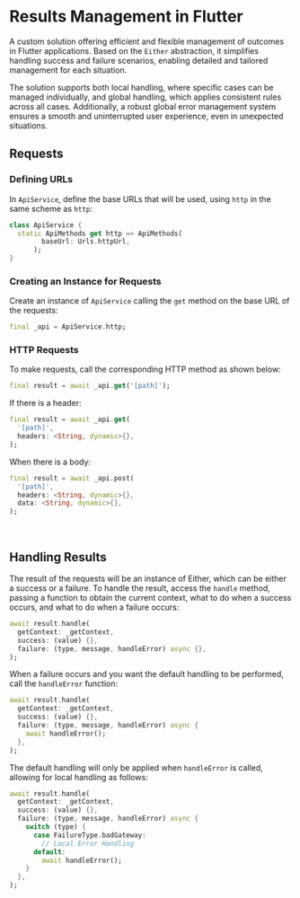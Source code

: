 # Results Management in Flutter

A custom solution offering efficient and flexible management of outcomes in Flutter applications. Based on the `Either` abstraction, it simplifies handling success and failure scenarios, enabling detailed and tailored management for each situation.  

The solution supports both local handling, where specific cases can be managed individually, and global handling, which applies consistent rules across all cases. Additionally, a robust global error management system ensures a smooth and uninterrupted user experience, even in unexpected situations.

## Requests

### Defining URLs

In `ApiService`, define the base URLs that will be used, using `http` in the same scheme as `http`:

```dart
class ApiService {
  static ApiMethods get http => ApiMethods(
        baseUrl: Urls.httpUrl,
      );
}
```

### Creating an Instance for Requests

Create an instance of `ApiService` calling the `get` method on the base URL of the requests:

```dart
final _api = ApiService.http;
```

### HTTP Requests

To make requests, call the corresponding HTTP method as shown below:

```dart
final result = await _api.get('[path]');
```

If there is a header:

```dart
final result = await _api.get(
  '[path]',
  headers: <String, dynamic>{},
);
```

When there is a body:

```dart
final result = await _api.post(
  '[path]',
  headers: <String, dynamic>{},
  data: <String, dynamic>{},
);
```

</br>

## Handling Results

The result of the requests will be an instance of Either, which can be either a success or a failure. To handle the result, access the `handle` method, passing a function to obtain the current context, what to do when a success occurs, and what to do when a failure occurs:

```dart
await result.handle(
  getContext: _getContext,
  success: (value) {},
  failure: (type, message, handleError) async {},
);
```

When a failure occurs and you want the default handling to be performed, call the `handleError` function:

```dart
await result.handle(
  getContext: _getContext,
  success: (value) {},
  failure: (type, message, handleError) async {
    await handleError();
  },
);
```

The default handling will only be applied when `handleError` is called, allowing for local handling as follows:

```dart
await result.handle(
  getContext: _getContext,
  success: (value) {},
  failure: (type, message, handleError) async {
    switch (type) {
      case FailureType.badGateway:
        // Local Error Handling
      default:
        await handleError();
    }
  },
);
```
